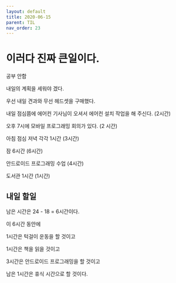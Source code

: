 ```yaml
---
layout: default
title: 2020-06-15
parent: TIL
nav_order: 23
---
```


# 이러다 진짜 큰일이다.

공부 안함

내일의 계획을 세워야 겠다.

우선 내일 견과와 무선 헤드셋을 구매했다.

내일 점심쯤에 에어컨 기사님이 오셔서 에어컨 설치 작업을 해 주신다. (2시간)

오후 7시에 모바일 프로그래밍 회의가 있다. (2 시간)

아침 점심 저녁 각각 1시간 (3시간)

잠 6시간 (6시간)

안드로이드 프로그래밍 수업 (4시간)

도서관 1시간 (1시간)

## 내일 할일

남은 시간은 24 - 18 = 6시간이다.

이 6시간 동안에

1시간은 턱걸이 운동을 할 것이고

1시간은 책을 읽을 것이고

3시간은 안드로이드 프로그래밍을 할 것이고

남은 1시간은 휴식 시간으로 할 것이다.